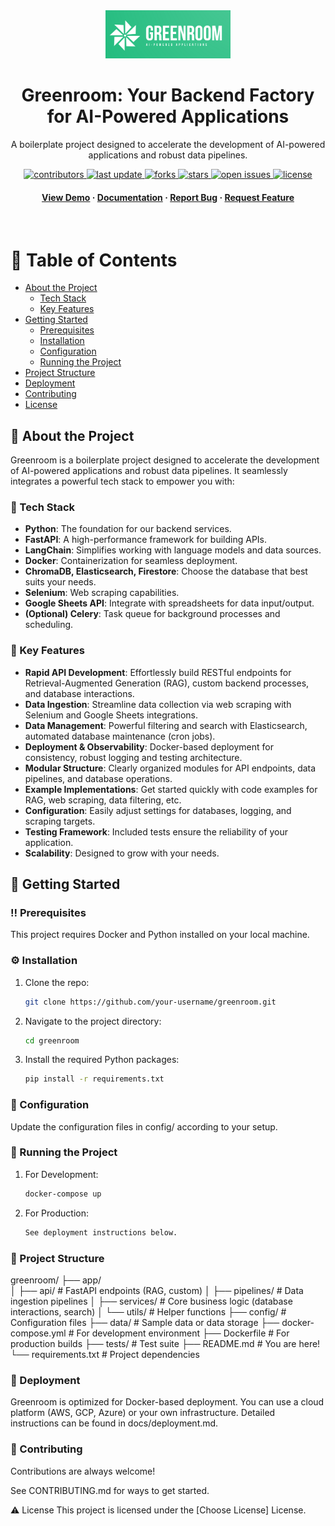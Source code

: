 <div align="center">

  <img src="assets/logo.png" alt="logo" width="200" height="auto" />
  <h1>Greenroom: Your Backend Factory for AI-Powered Applications</h1>
  
  <p>
    A boilerplate project designed to accelerate the development of AI-powered applications and robust data pipelines.
  </p>
  
<!-- Badges -->
<p>
  <a href="https://github.com/PuneetShrivas/Greenroom/graphs/contributors">
    <img src="https://img.shields.io/github/contributors/PuneetShrivas/Greenroom" alt="contributors" />
  </a>
  <a href="">
    <img src="https://img.shields.io/github/last-commit/PuneetShrivas/Greenroom" alt="last update" />
  </a>
  <a href="https://github.com/PuneetShrivas/Greenroom/network/members">
    <img src="https://img.shields.io/github/forks/PuneetShrivas/Greenroom" alt="forks" />
  </a>
  <a href="https://github.com/PuneetShrivas/Greenroom/stargazers">
    <img src="https://img.shields.io/github/stars/PuneetShrivas/Greenroom" alt="stars" />
  </a>
  <a href="https://github.com/PuneetShrivas/Greenroom/issues/">
    <img src="https://img.shields.io/github/issues/PuneetShrivas/Greenroom" alt="open issues" />
  </a>
  <a href="https://github.com/PuneetShrivas/Greenroom/blob/master/LICENSE">
    <img src="https://img.shields.io/github/license/PuneetShrivas/Greenroom.svg" alt="license" />
  </a>
</p>
   
<h4>
    <a href="https://github.com/your-username/greenroom/">View Demo</a>
  <span> · </span>
    <a href="https://github.com/your-username/greenroom">Documentation</a>
  <span> · </span>
    <a href="https://github.com/your-username/greenroom/issues/">Report Bug</a>
  <span> · </span>
    <a href="https://github.com/your-username/greenroom/issues/">Request Feature</a>
  </h4>
</div>

<br />

<!-- Table of Contents -->
# :notebook_with_decorative_cover: Table of Contents

- [About the Project](#star2-about-the-project)
  * [Tech Stack](#space_invader-tech-stack)
  * [Key Features](#dart-key-features)
- [Getting Started](#toolbox-getting-started)
  * [Prerequisites](#bangbang-prerequisites)
  * [Installation](#gear-installation)
  * [Configuration](#wrench-configuration)
  * [Running the Project](#running-running-the-project)
- [Project Structure](#file_folder-project-structure)
- [Deployment](#triangular_flag_on_post-deployment)
- [Contributing](#wave-contributing)
- [License](#warning-license)

<!-- About the Project -->
## :star2: About the Project

Greenroom is a boilerplate project designed to accelerate the development of AI-powered applications and robust data pipelines. It seamlessly integrates a powerful tech stack to empower you with:

### :space_invader: Tech Stack
- **Python**: The foundation for our backend services.
- **FastAPI**: A high-performance framework for building APIs.
- **LangChain**: Simplifies working with language models and data sources.
- **Docker**: Containerization for seamless deployment.
- **ChromaDB, Elasticsearch, Firestore**: Choose the database that best suits your needs.
- **Selenium**: Web scraping capabilities.
- **Google Sheets API**: Integrate with spreadsheets for data input/output.
- **(Optional) Celery**: Task queue for background processes and scheduling.

### :dart: Key Features
- **Rapid API Development**: Effortlessly build RESTful endpoints for Retrieval-Augmented Generation (RAG), custom backend processes, and database interactions.
- **Data Ingestion**: Streamline data collection via web scraping with Selenium and Google Sheets integrations.
- **Data Management**: Powerful filtering and search with Elasticsearch, automated database maintenance (cron jobs).
- **Deployment & Observability**: Docker-based deployment for consistency, robust logging and testing architecture.
- **Modular Structure**: Clearly organized modules for API endpoints, data pipelines, and database operations.
- **Example Implementations**: Get started quickly with code examples for RAG, web scraping, data filtering, etc.
- **Configuration**: Easily adjust settings for databases, logging, and scraping targets.
- **Testing Framework**: Included tests ensure the reliability of your application.
- **Scalability**: Designed to grow with your needs.

## :toolbox: Getting Started

### :bangbang: Prerequisites
This project requires Docker and Python installed on your local machine.

### :gear: Installation
1. Clone the repo:
   ```bash
   git clone https://github.com/your-username/greenroom.git
2. Navigate to the project directory:
    ```bash
    cd greenroom
3. Install the required Python packages:
    ```bash
    pip install -r requirements.txt

### :wrench: Configuration
Update the configuration files in config/ according to your setup.

### :running: Running the Project
1. For Development:
    ```bash
    docker-compose up
2. For Production:
    ```bash
    See deployment instructions below.

### :file_folder: Project Structure
greenroom/
├── app/               
│   ├── api/            # FastAPI endpoints (RAG, custom)
│   ├── pipelines/      # Data ingestion pipelines
│   ├── services/       # Core business logic (database interactions, search)
│   └── utils/          # Helper functions
├── config/            # Configuration files
├── data/               # Sample data or data storage
├── docker-compose.yml  # For development environment
├── Dockerfile          # For production builds
├── tests/              # Test suite
├── README.md           # You are here!
└── requirements.txt    # Project dependencies

### :triangular_flag_on_post: Deployment
Greenroom is optimized for Docker-based deployment. You can use a cloud platform (AWS, GCP, Azure) or your own infrastructure. Detailed instructions can be found in docs/deployment.md.

### :wave: Contributing
Contributions are always welcome!

See CONTRIBUTING.md for ways to get started.

<!-- License -->
:warning: License
This project is licensed under the [Choose License] License.